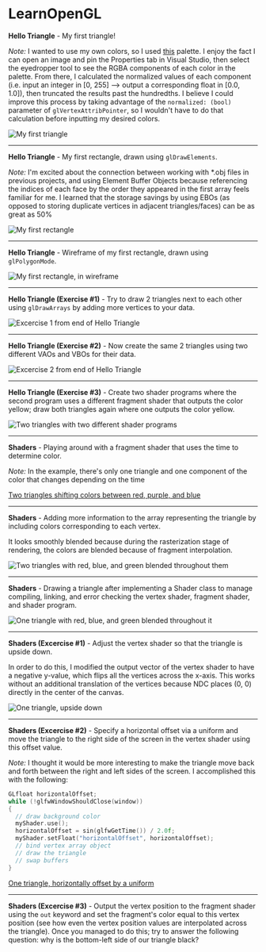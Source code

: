 # LearnOpenGL

**Hello Triangle** - My first triangle!

*Note:* I wanted to use my own colors, so I used [this](https://lospec.com/palette-list/sunnyswamp) palette. I enjoy the fact I can open an image and pin the Properties tab in Visual Studio, then select the eyedropper tool to see the RGBA components of each color in the palette. From there, I calculated the normalized values of each component (i.e. input an integer in [0, 255] --> output a corresponding float in [0.0, 1.0]), then truncated the results past the hundredths. I believe I could improve this process by taking advantage of the ```normalized: (bool)``` parameter of ```glVertexAttribPointer```, so I wouldn't have to do that calculation before inputting my desired colors.

![My first triangle](https://github.com/user-attachments/assets/96697d61-5c49-4dba-b90b-f83031987b65)

---

**Hello Triangle** - My first rectangle, drawn using ```glDrawElements```.

*Note:* I'm excited about the connection between working with *.obj files in previous projects, and using Element Buffer Objects because referencing the indices of each face by the order they appeared in the first array feels familiar for me. I learned that the storage savings by using EBOs (as opposed to storing duplicate vertices in adjacent triangles/faces) can be as great as 50%

![My first rectangle](https://github.com/user-attachments/assets/48dbbb2f-08a8-477d-baba-b78246e884ad)

---

**Hello Triangle** - Wireframe of my first rectangle, drawn using ```glPolygonMode```.

![My first rectangle, in wireframe](https://github.com/user-attachments/assets/9c1ade1e-69f9-4277-a177-6653dc0642d5)

---

**Hello Triangle (Exercise #1)** - Try to draw 2 triangles next to each other using ```glDrawArrays``` by adding more vertices to your data.

![Excercise 1 from end of Hello Triangle](https://github.com/user-attachments/assets/1f486ffa-1754-47e1-990d-97406d0b5935)

---

**Hello Triangle (Exercise #2)** - Now create the same 2 triangles using two different VAOs and VBOs for their data.

![Excercise 2 from end of Hello Triangle](https://github.com/user-attachments/assets/c1b6d600-a11a-46d0-90bb-df3b1650e2f3)

---

**Hello Triangle (Exercise #3)** - Create two shader programs where the second program uses a different fragment shader that outputs the color yellow; draw both triangles again where one outputs the color yellow.

![Two triangles with two different shader programs](https://github.com/user-attachments/assets/67acae05-d8e1-4b11-a6ab-3ff5ef4997ca)

---

**Shaders** - Playing around with a fragment shader that uses the time to determine color.

*Note:* In the example, there's only one triangle and one component of the color that changes depending on the time

[Two triangles shifting colors between red, purple, and blue](https://github.com/user-attachments/assets/4ed11f58-051a-4c51-93f9-bdfb0d9eced8)

---

**Shaders** - Adding more information to the array representing the triangle by including colors corresponding to each vertex. 

It looks smoothly blended because during the rasterization stage of rendering, the colors are blended because of fragment interpolation.

![Two triangles with red, blue, and green blended throughout them](https://github.com/user-attachments/assets/f6f06c0b-ae50-4422-a531-02e84dc04707)

---

**Shaders** - Drawing a triangle after implementing a Shader class to manage compiling, linking, and error checking the vertex shader, fragment shader, and shader program.

![One triangle with red, blue, and green blended throughout it](https://github.com/user-attachments/assets/6e32bdef-dbc8-4678-b18c-be0eb5a68e3c)

---

**Shaders (Excercise #1)** - Adjust the vertex shader so that the triangle is upside down.

In order to do this, I modified the output vector of the vertex shader to have a negative y-value, which flips all the vertices across the x-axis. This works without an additional translation of the vertices because NDC places (0, 0) directly in the center of the canvas. 

![One triangle, upside down](https://github.com/user-attachments/assets/735d0d7a-ea40-46d8-a7cd-38e723e467e4)

---

**Shaders (Excercise #2)** - Specify a horizontal offset via a uniform and move the triangle to the right side of the screen in the vertex shader using this offset value.

*Note:* I thought it would be more interesting to make the triangle move back and forth between the right and left sides of the screen. I accomplished this with the following:

```c++
GLfloat horizontalOffset;
while (!glfwWindowShouldClose(window))
{
  // draw background color
  myShader.use();
  horizontalOffset = sin(glfwGetTime()) / 2.0f;
  myShader.setFloat("horizontalOffset", horizontalOffset);
  // bind vertex array object
  // draw the triangle
  // swap buffers
}
```

[One triangle, horizontally offset by a uniform](https://github.com/user-attachments/assets/3d35aca5-3e9e-4d2f-ba25-d6114920c683)

---

**Shaders (Excercise #3)** - Output the vertex position to the fragment shader using the ```out``` keyword and set the fragment's color equal to this vertex position (see how even the vertex position values are interpolated across the triangle). Once you managed to do this; try to answer the following question: why is the bottom-left side of our triangle black?


